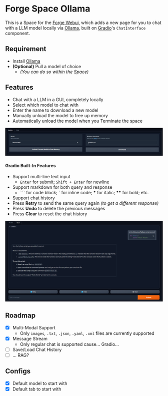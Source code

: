 ﻿# Forge Space Ollama
This is a Space for the [Forge Webui](https://github.com/lllyasviel/stable-diffusion-webui-forge), which adds a new page for you to chat with a LLM model locally via [Ollama](https://ollama.com/), built on [Gradio](https://github.com/gradio-app/gradio)'s `ChatInterface` component.

## Requirement

- Install [Ollama](https://ollama.com/download)
- **(Optional)** Pull a model of choice
    - *(You can do so within the Space)*

## Features

- Chat with a LLM in a GUI, completely locally
- Select which model to chat with
- Enter the name to download a new model
- Manually unload the model to free up memory
- Automatically unload the model when you Terminate the space

<p align="center">
<img src="./img/options.png" width=768>
</p>

#### Gradio Built-In Features

- Support multi-line text input
    - `Enter` for submit; `Shift + Enter` for newline
- Support markdown for both query and response
    - **\`\`\`** for code block; **\`** for inline code; **\*** for italic; **\*\*** for bold; etc.
- Support chat history
- Press **Retry** to send the same query again *(to get a different response)*
- Press **Undo** to delete the previous messages
- Press **Clear** to reset the chat history

<p align="center">
<img src="./img/ui.png" width=768>
</p>

## Roadmap
- [X] Multi-Modal Support
    - Only `images`, `.txt`, `.json`, `.yaml`, `.xml` files are currently supported
- [X] Message Stream
    - Only regular chat is supported cause... Gradio...
- [ ] Save/Load Chat History
- [ ] ... RAG?

## Configs
- [X] Default model to start with
- [X] Default tab to start with
